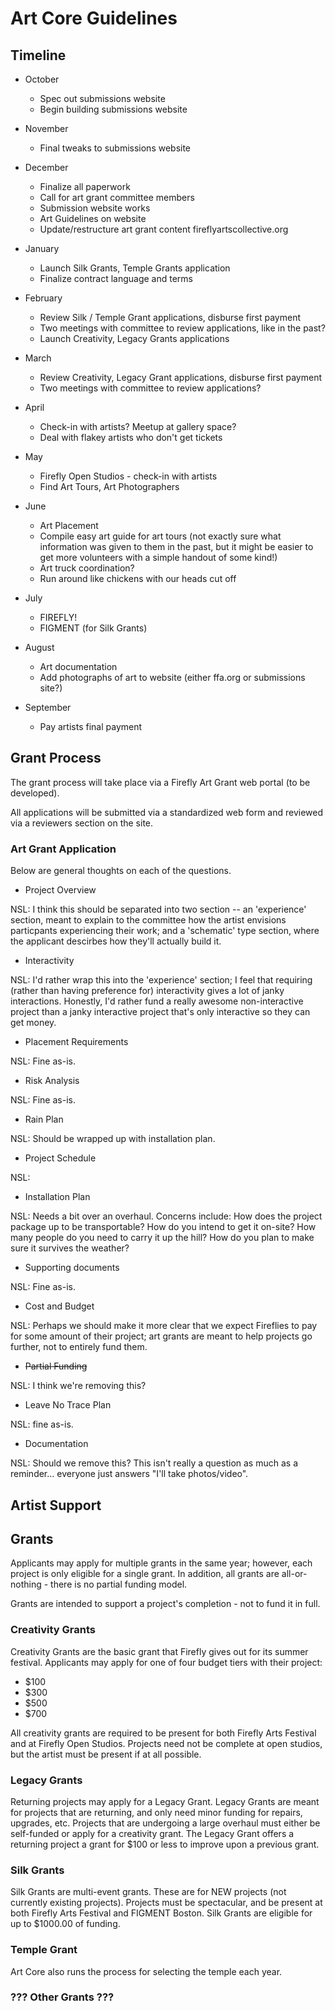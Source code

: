 # Art Core Guidelines

## Timeline

- October
	- Spec out submissions website
	- Begin building submissions website

- November
	- Final tweaks to submissions website

- December
	- Finalize all paperwork
	- Call for art grant committee members
	- Submission website works
	- Art Guidelines on website
	- Update/restructure art grant content fireflyartscollective.org

- January
	- Launch Silk Grants, Temple Grants application
	- Finalize contract language and terms

- February
	- Review Silk / Temple Grant applications, disburse first payment
	- Two meetings with committee to review applications, like in the past?
	- Launch Creativity, Legacy Grants applications

- March
	- Review Creativity, Legacy Grant applications, disburse first payment
	- Two meetings with committee to review applications?

- April
	- Check-in with artists? Meetup at gallery space?
	- Deal with flakey artists who don't get tickets

- May
	- Firefly Open Studios 	- check-in with artists
	- Find Art Tours, Art Photographers

- June
	- Art Placement
	- Compile easy art guide for art tours (not exactly sure what information was given to them in the past, but it might be easier to get more volunteers with a simple handout of some kind!)
	- Art truck coordination?
	- Run around like chickens with our heads cut off

- July
	- FIREFLY!
	- FIGMENT (for Silk Grants)

- August
	- Art documentation
	- Add photographs of art to website (either ffa.org or submissions site?)

- September
	- Pay artists final payment


## Grant Process

The grant process will take place via a Firefly Art Grant web portal (to be developed).

All applications will be submitted via a standardized web form and reviewed via a reviewers section on the site.

### Art Grant Application

Below are general thoughts on each of the questions.

- Project Overview

NSL: I think this should be separated into two section -- an 'experience' section, meant to explain to the committee how the artist envisions particpants experiencing their work; and a 'schematic' type section, where the applicant descirbes how they'll actually build it.

- Interactivity

NSL: I'd rather wrap this into the 'experience' section; I feel that requiring (rather than having preference for) interactivity gives a lot of janky interactions.  Honestly, I'd rather fund a really awesome non-interactive project than a janky interactive project that's only interactive so they can get money.


- Placement Requirements

NSL: Fine as-is.


- Risk Analysis

NSL: Fine as-is.


- Rain Plan

NSL: Should be wrapped up with installation plan.


- Project Schedule

NSL:


- Installation Plan

NSL: Needs a bit over an overhaul.  Concerns include: How does the project package up to be transportable? How do you intend to get it on-site? How many people do you need to carry it up the hill? How do you plan to make sure it survives the weather?


- Supporting documents

NSL: Fine as-is.


- Cost and Budget

NSL: Perhaps we should make it more clear that we expect Fireflies to pay for some amount of their project; art grants are meant to help projects go further, not to entirely fund them.


- ~~Partial Funding~~

NSL: I think we're removing this?


- Leave No Trace Plan

NSL: fine as-is.


- Documentation

NSL: Should we remove this? This isn't really a question as much as a reminder... everyone just answers "I'll take photos/video".

## Artist Support

## Grants

Applicants may apply for multiple grants in the same year; however, each project is only eligible for a single grant.  In addition, all grants are all-or-nothing 	- there is no partial funding model.

Grants are intended to support a project's completion - not to fund it in full.

### Creativity Grants

Creativity Grants are the basic grant that Firefly gives out for its summer festival.  Applicants may apply for one of four budget tiers with their project:

- $100
- $300
- $500
- $700

All creativity grants are required to be present for both Firefly Arts Festival and at Firefly Open Studios.  Projects need not be complete at open studios, but the artist must be present if at all possible.


### Legacy Grants

Returning projects may apply for a Legacy Grant.  Legacy Grants are meant for projects that are returning, and only need minor funding for repairs, upgrades, etc.  Projects that are undergoing a large overhaul must either be self-funded or apply for a creativity grant.  The Legacy Grant offers a returning project a grant for $100 or less to improve upon a previous grant.


### Silk Grants

Silk Grants are multi-event grants.  These are for NEW projects (not currently existing projects).  Projects must be spectacular, and be present at both Firefly Arts Festival and FIGMENT Boston.  Silk Grants are eligible for up to $1000.00 of funding.

### Temple Grant

Art Core also runs the process for selecting the temple each year.

### ??? Other Grants ???
